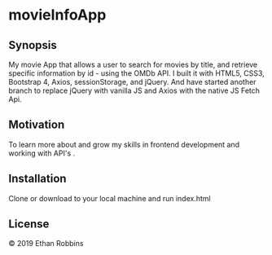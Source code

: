 # movieInfoApp


## Synopsis

My movie App that allows a user to search for movies by title, and retrieve specific information by id - using the OMDb API. I  built it with HTML5, CSS3, Bootstrap 4, Axios, sessionStorage, and jQuery. And have started another branch to replace jQuery with vanilla JS and Axios with the native JS Fetch Api.

## Motivation

To learn more about and grow my skills in frontend development and working with API's . 

## Installation

Clone or download to your local machine and run index.html


## License

&copy; 2019 Ethan Robbins
